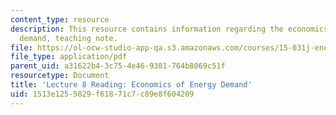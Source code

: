 ```yaml
---
content_type: resource
description: This resource contains information regarding the economics of energy
  demand, teaching note.
file: https://ol-ocw-studio-app-qa.s3.amazonaws.com/courses/15-031j-energy-decisions-markets-and-policies-spring-2012/1513e1255829f61871c7c89e8f604209_MIT15_031JS12_Eco_Eny_Dem.pdf
file_type: application/pdf
parent_uid: a31622b4-3c75-4e46-9381-764b8069c51f
resourcetype: Document
title: 'Lecture 8 Reading: Economics of Energy Demand'
uid: 1513e125-5829-f618-71c7-c89e8f604209
---
```

